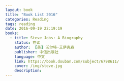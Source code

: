 ```yaml
---
layout: book
title: "Book List 2016"
categories: Reading
tags: reading
date: 2016-09-19 22:19:19
books:
  - title: Steve Jobs: A Biography
    status: 在读
    author:  [美] 沃尔特·艾萨克森 
    publisher: 中信出版社
    language: 中文
    link: https://book.douban.com/subject/6798611/
    cover: /img/steve.jpg
    description: 
---
```

